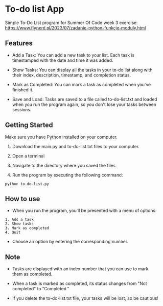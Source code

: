 # To-do list App
Simple To-Do List program for Summer Of Code week 3 exercise: https://www.flynerd.pl/2023/07/zadanie-python-funkcje-moduly.html

## Features
* Add a Task: You can add a new task to your list. Each task is timestamped with the date and time it was added.
  
* Show Tasks: You can display all the tasks in your to-do list along with their index, description, timestamp, and completion status.
  
* Mark as Completed: You can mark a task as completed when you've finished it.
  
* Save and Load: Tasks are saved to a file called to-do-list.txt and loaded when you run the program again, so you don't lose your tasks between sessions.

## Getting Started
Make sure you have Python installed on your computer.

1. Download the main.py and to-do-list.txt files to your computer.

2. Open a terminal

3. Navigate to the directory where you saved the files

4. Run the program by executing the following command:
```
python to-do-list.py
```

## How to use
* When you run the program, you'll be presented with a menu of options:
```
1. Add a task
2. Show tasks
3. Mark as completed
4. Quit
```
* Choose an option by entering the corresponding number.

## Note
* Tasks are displayed with an index number that you can use to mark them as completed.

* When a task is marked as completed, its status changes from "Not completed" to "Completed."

* If you delete the to-do-list.txt file, your tasks will be lost, so be cautious!
